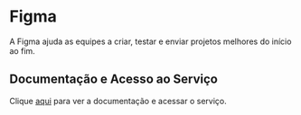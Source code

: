 # Figma

A Figma ajuda as equipes a criar, testar e enviar projetos melhores do início ao fim.

## Documentação e Acesso ao Serviço

Clique [aqui](https://www.figma.com) para ver a documentação e acessar o serviço.
